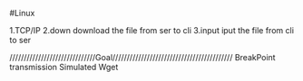 #Linux

1.TCP/IP
2.down  download the file from ser to cli
3.input  iput the file from cli to ser

//////////////////////////////Goal//////////////////////////////////////////
BreakPoint transmission
Simulated Wget
